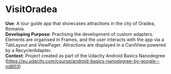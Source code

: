 # VisitOradea
**Use**: A tour guide app that showcases attractions in the city of Oradea, Romania.<br/>
**Developing Purpose**: Practising the development of custom adapters. Elements are organised in Frames, and the user interacts with the app via a TabLayout and ViewPager. Attractions are displayed in a CardView powered by a RecyclerAdapter.<br/>
**Context**: Project created as part of the Udacity Android Basics Nanodegree (https://eu.udacity.com/course/android-basics-nanodegree-by-google--nd803)
